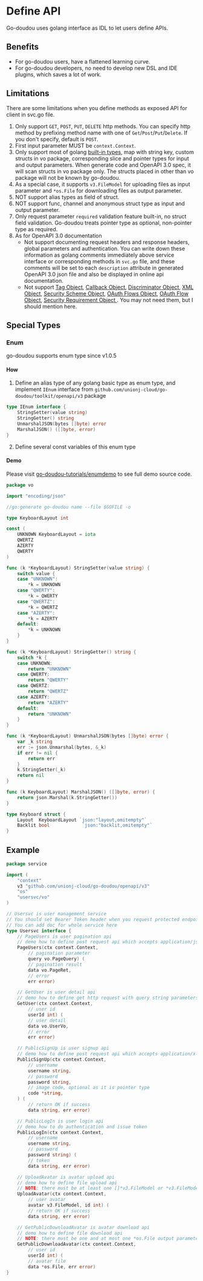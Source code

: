 # Define API

Go-doudou uses golang interface as IDL to let users define APIs.

## Benefits
- For go-doudou users, have a flattened learning curve.
- For go-doudou developers, no need to develop new DSL and IDE plugins, which saves a lot of work.

## Limitations
There are some limitations when you define methods as exposed API for client in svc.go file.

1. Only support `GET`, `POST`, `PUT`, `DELETE` http methods. You can specify http method by prefixing method name with one of `Get`/`Post`/`Put`/`Delete`. 
If you don't specify, default is `POST`.
2. First input parameter MUST be `context.Context`.
3. Only support most of golang [built-in types](https://golang.org/pkg/builtin/), map with string key, custom structs in vo
   package, corresponding slice and pointer types for input and output parameters. When generate code and
   OpenAPI 3.0 spec, it will scan structs in vo package only. The structs placed in other than vo package will not be known by go-doudou.
4. As a special case, it supports `v3.FileModel` for uploading files as input parameter and `*os.File` for downloading files as output parameter.
5. NOT support alias types as field of struct.
6. NOT support func, channel and anonymous struct type as input and output parameter.
7. Only request parameter `required` validation feature built-in, no struct field validation. Go-doudou treats pointer type as optional, non-pointer type as required. 
8. As for OpenAPI 3.0 documentation
	- Not support documenting request headers and response headers, global parameters and authentication. You can write down these information 
as golang comments immediately above service interface or corresponding methods in `svc.go` file, and these comments will be set to each `description` attribute in generated OpenAPI 3.0 json file and also be displayed in online api documentation.
	- Not support [Tag Object](https://spec.openapis.org/oas/v3.0.3#tag-object), [Callback Object](https://spec.openapis.org/oas/v3.0.3#callback-object), [Discriminator Object](https://spec.openapis.org/oas/v3.0.3#discriminator-object), [XML Object](https://spec.openapis.org/oas/v3.0.3#xml-object), [Security Scheme Object](https://spec.openapis.org/oas/v3.0.3#security-scheme-object), [OAuth Flows Object](https://spec.openapis.org/oas/v3.0.3#oauth-flows-object), [OAuth Flow Object](https://spec.openapis.org/oas/v3.0.3#oauth-flow-object), [Security Requirement Object ](https://spec.openapis.org/oas/v3.0.3#security-requirement-object). You may not need them, but I should mention here.

## Special Types

### Enum

go-doudou supports enum type since v1.0.5

#### How

1. Define an alias type of any golang basic type as enum type, and implement `IEnum` interface from `github.com/unionj-cloud/go-doudou/toolkit/openapi/v3` package

```go
type IEnum interface {
	StringSetter(value string)
	StringGetter() string
	UnmarshalJSON(bytes []byte) error
	MarshalJSON() ([]byte, error)
}
```

2. Define several const variables of this enum type

#### Demo

Please visit [go-doudou-tutorials/enumdemo](https://github.com/unionj-cloud/go-doudou-tutorials/tree/master/enumdemo) to see full demo source code.

```go
package vo

import "encoding/json"

//go:generate go-doudou name --file $GOFILE -o

type KeyboardLayout int

const (
	UNKNOWN KeyboardLayout = iota
	QWERTZ
	AZERTY
	QWERTY
)

func (k *KeyboardLayout) StringSetter(value string) {
	switch value {
	case "UNKNOWN":
		*k = UNKNOWN
	case "QWERTY":
		*k = QWERTY
	case "QWERTZ":
		*k = QWERTZ
	case "AZERTY":
		*k = AZERTY
	default:
		*k = UNKNOWN
	}
}

func (k *KeyboardLayout) StringGetter() string {
	switch *k {
	case UNKNOWN:
		return "UNKNOWN"
	case QWERTY:
		return "QWERTY"
	case QWERTZ:
		return "QWERTZ"
	case AZERTY:
		return "AZERTY"
	default:
		return "UNKNOWN"
	}
}

func (k *KeyboardLayout) UnmarshalJSON(bytes []byte) error {
	var _k string
	err := json.Unmarshal(bytes, &_k)
	if err != nil {
		return err
	}
	k.StringSetter(_k)
	return nil
}

func (k KeyboardLayout) MarshalJSON() ([]byte, error) {
	return json.Marshal(k.StringGetter())
}

type Keyboard struct {
	Layout  KeyboardLayout `json:"layout,omitempty"`
	Backlit bool            `json:"backlit,omitempty"`
}
```

## Example
```go
package service

import (
	"context"
	v3 "github.com/unionj-cloud/go-doudou/openapi/v3"
	"os"
	"usersvc/vo"
)

// Usersvc is user management service
// You should set Bearer Token header when you request protected endpoints such as user detail, user pagination and upload avatar.
// You can add doc for whole service here
type Usersvc interface {
	// PageUsers is user pagination api
	// demo how to define post request api which accepts application/json content-type
	PageUsers(ctx context.Context,
		// pagination parameter
		query vo.PageQuery) (
		// pagination result
		data vo.PageRet,
		// error
		err error)

	// GetUser is user detail api
	// demo how to define get http request with query string parameters
	GetUser(ctx context.Context,
		// user id
		userId int) (
		// user detail
		data vo.UserVo,
		// error
		err error)

	// PublicSignUp is user signup api
	// demo how to define post request api which accepts application/x-www-form-urlencoded content-type
	PublicSignUp(ctx context.Context,
		// username
		username string,
		// password
		password string,
		// image code, optional as it is pointer type
		code *string,
	) (
		// return OK if success
		data string, err error)

	// PublicLogIn is user login api
	// demo how to do authentication and issue token
	PublicLogIn(ctx context.Context,
		// username
		username string,
		// password
		password string) (
		// token
		data string, err error)

	// UploadAvatar is avatar upload api
	// demo how to define file upload api
	// NOTE: there must be at least one []*v3.FileModel or *v3.FileModel input parameter
	UploadAvatar(ctx context.Context,
		// user avatar
		avatar v3.FileModel, id int) (
		// return OK if success
		data string, err error)

	// GetPublicDownloadAvatar is avatar download api
	// demo how to define file download api
	// NOTE: there must be one and at most one *os.File output parameter
	GetPublicDownloadAvatar(ctx context.Context,
		// user id
		userId int) (
		// avatar file
		data *os.File, err error)
}
```
